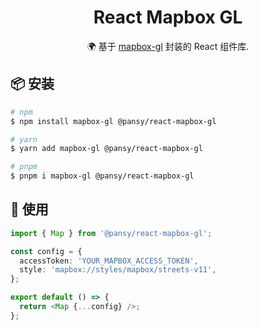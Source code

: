 <h1 align="center">
  React Mapbox GL
</h1>

<div align="center">
🌍 基于 <a href="https://docs.mapbox.com/mapbox-gl-js">mapbox-gl</a> 封装的 React 组件库.
</div>

## 📦 安装

```sh
# npm
$ npm install mapbox-gl @pansy/react-mapbox-gl

# yarn
$ yarn add mapbox-gl @pansy/react-mapbox-gl

# pnpm
$ pnpm i mapbox-gl @pansy/react-mapbox-gl
```

## 🔨 使用

```ts
import { Map } from '@pansy/react-mapbox-gl';

const config = {
  accessToken: 'YOUR_MAPBOX_ACCESS_TOKEN',
  style: 'mapbox://styles/mapbox/streets-v11',
};

export default () => {
  return <Map {...config} />;
};
```
